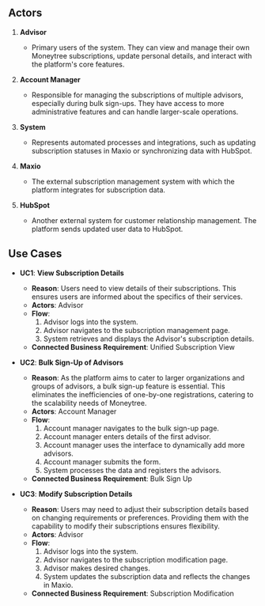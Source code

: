 ## Actors

1. **Advisor**
    - Primary users of the system. They can view and manage their own Moneytree subscriptions, update personal details, and interact with the platform's core features.

2. **Account Manager**
    - Responsible for managing the subscriptions of multiple advisors, especially during bulk sign-ups. They have access to more administrative features and can handle larger-scale operations.

3. **System**
    - Represents automated processes and integrations, such as updating subscription statuses in Maxio or synchronizing data with HubSpot.

4. **Maxio**
    - The external subscription management system with which the platform integrates for subscription data.

5. **HubSpot**
    - Another external system for customer relationship management. The platform sends updated user data to HubSpot.

## Use Cases

- **UC1**: **View Subscription Details**
    - **Reason**: Users need to view details of their subscriptions. This ensures users are informed about the specifics of their services.
    - **Actors**: Advisor
    - **Flow**:
        1. Advisor logs into the system.
        2. Advisor navigates to the subscription management page.
        3. System retrieves and displays the Advisor's subscription details.
    - **Connected Business Requirement**: Unified Subscription View

- **UC2**: **Bulk Sign-Up of Advisors**
    - **Reason**: As the platform aims to cater to larger organizations and groups of advisors, a bulk sign-up feature is essential. This eliminates the inefficiencies of one-by-one registrations, catering to the scalability needs of Moneytree.
    - **Actors**: Account Manager
    - **Flow**:
        1. Account manager navigates to the bulk sign-up page.
        2. Account manager enters details of the first advisor.
        3. Account manager uses the interface to dynamically add more advisors.
        4. Account manager submits the form.
        5. System processes the data and registers the advisors.
    - **Connected Business Requirement**: Bulk Sign Up

- **UC3**: **Modify Subscription Details**
    - **Reason**: Users may need to adjust their subscription details based on changing requirements or preferences. Providing them with the capability to modify their subscriptions ensures flexibility.
    - **Actors**: Advisor
    - **Flow**:
        1. Advisor logs into the system.
        2. Advisor navigates to the subscription modification page.
        3. Advisor makes desired changes.
        4. System updates the subscription data and reflects the changes in Maxio.
    - **Connected Business Requirement**: Subscription Modification

